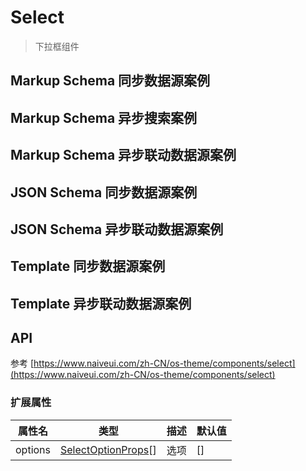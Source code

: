 # Select

> 下拉框组件

## Markup Schema 同步数据源案例

<dumi-previewer demoPath="guide/select/markup-schema-sync" />

## Markup Schema 异步搜索案例

<dumi-previewer demoPath="guide/select/markup-schema-async-search" />

## Markup Schema 异步联动数据源案例

<dumi-previewer demoPath="guide/select/markup-schema-async" />

## JSON Schema 同步数据源案例

<dumi-previewer demoPath="guide/select/json-schema-sync" />

## JSON Schema 异步联动数据源案例

<dumi-previewer demoPath="guide/select/json-schema-async" />

## Template 同步数据源案例

<dumi-previewer demoPath="guide/select/template-sync" />

## Template 异步联动数据源案例

<dumi-previewer demoPath="guide/select/template-async" />

## API

参考 [https://www.naiveui.com/zh-CN/os-theme/components/select](https://www.naiveui.com/zh-CN/os-theme/components/select)

### 扩展属性

| 属性名  | 类型                                                                                                      | 描述 | 默认值 |
| ------- | --------------------------------------------------------------------------------------------------------- | ---- | ------ |
| options | [SelectOptionProps](https://www.naiveui.com/zh-CN/os-theme/components/select#option-%E5%B1%9E%E6%80%A7)[] | 选项 | []     |
